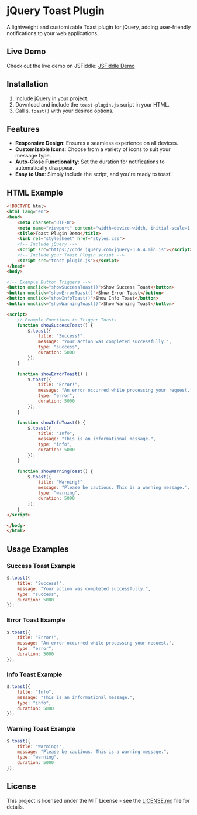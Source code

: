 # jQuery Toast Plugin

A lightweight and customizable Toast plugin for jQuery, adding user-friendly notifications to your web applications.

## Live Demo

Check out the live demo on JSFiddle: [JSFiddle Demo](https://jsfiddle.net/s4cdtvk9/)


## Installation

1. Include jQuery in your project.
2. Download and include the `toast-plugin.js` script in your HTML.
3. Call `$.toast()` with your desired options.


## Features

- **Responsive Design**: Ensures a seamless experience on all devices.
- **Customizable Icons**: Choose from a variety of icons to suit your message type.
- **Auto-Close Functionality**: Set the duration for notifications to automatically disappear.
- **Easy to Use**: Simply include the script, and you're ready to toast!


## HTML Example

```html
<!DOCTYPE html>
<html lang="en">
<head>
    <meta charset="UTF-8">
    <meta name="viewport" content="width=device-width, initial-scale=1.0">
    <title>Toast Plugin Demo</title>
    <link rel="stylesheet" href="styles.css">
    <!-- Include jQuery -->
    <script src="https://code.jquery.com/jquery-3.6.4.min.js"></script>
    <!-- Include your Toast Plugin script -->
    <script src="toast-plugin.js"></script>
</head>
<body>

<!-- Example Button Triggers -->
<button onclick="showSuccessToast()">Show Success Toast</button>
<button onclick="showErrorToast()">Show Error Toast</button>
<button onclick="showInfoToast()">Show Info Toast</button>
<button onclick="showWarningToast()">Show Warning Toast</button>

<script>
    // Example Functions to Trigger Toasts
    function showSuccessToast() {
        $.toast({
            title: "Success!",
            message: "Your action was completed successfully.",
            type: "success",
            duration: 5000
        });
    }

    function showErrorToast() {
        $.toast({
            title: "Error!",
            message: "An error occurred while processing your request.",
            type: "error",
            duration: 5000
        });
    }

    function showInfoToast() {
        $.toast({
            title: "Info",
            message: "This is an informational message.",
            type: "info",
            duration: 5000
        });
    }

    function showWarningToast() {
        $.toast({
            title: "Warning!",
            message: "Please be cautious. This is a warning message.",
            type: "warning",
            duration: 5000
        });
    }
</script>

</body>
</html>
```



## Usage Examples

### Success Toast Example

```javascript
$.toast({
    title: "Success!",
    message: "Your action was completed successfully.",
    type: "success",
    duration: 5000
});
```

### Error Toast Example

```javascript
$.toast({
    title: "Error!",
    message: "An error occurred while processing your request.",
    type: "error",
    duration: 5000
});
```

### Info Toast Example

```javascript
$.toast({
    title: "Info",
    message: "This is an informational message.",
    type: "info",
    duration: 5000
});
```

### Warning Toast Example


```javascript
$.toast({
    title: "Warning!",
    message: "Please be cautious. This is a warning message.",
    type: "warning",
    duration: 5000
});
```


## License

This project is licensed under the MIT License - see the [LICENSE.md](LICENSE.md) file for details.


